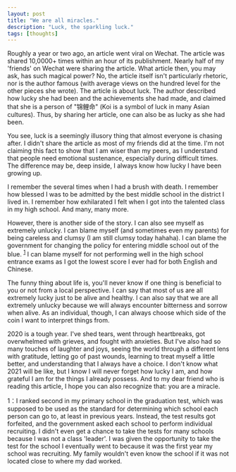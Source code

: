 ```yaml
---
layout: post
title: "We are all miracles."
description: "Luck, the sparkling luck."
tags: [thoughts]
---
```


Roughly a year or two ago, an article went viral on Wechat. The article was shared 10,0000+ times within an hour of its publishment. Nearly half of my 'friends' on Wechat were sharing the article. What article then, you may ask, has such magical power? No, the article itself isn't particularly rhetoric, nor is the author famous (with average views on the hundred level for the other pieces she wrote). The article is about luck. The author described how lucky she had been and the achievements she had made, and claimed that she is a person of "锦鲤命" (Koi is a symbol of luck in many Asian cultures). Thus, by sharing her article, one can also be as lucky as she had been.

You see, luck is a seemingly illusory thing that almost everyone is chasing after. I didn't share the article as most of my friends did at the time. I'm not claiming this fact to show that I am wiser than my peers, as I understand that people need emotional sustenance, especially during difficult times. The difference may be, deep inside, I always know how lucky I have been growing up.

I remember the several times when I had a brush with death. I remember how blessed I was to be admitted by the best middle school in the district I lived in. I remember how exhilarated I felt when I got into the talented class in my high school. And many, many more. 

However, there is another side of the story. I can also see myself as extremely unlucky. I can blame myself (and sometimes even my parents) for being careless and clumsy (I am still clumsy today hahaha). I can blame the government for changing the policy for entering middle school out of the blue. <sup>[1](#footnote1)</sup> I can blame myself for not performing well in the high school entrance exams as I got the lowest score I ever had for both English and Chinese.

The funny thing about life is, you'll never know if one thing is beneficial to you or not from a local perspective. I can say that most of us are all extremely lucky just to be alive and healthy. I can also say that we are all extremely unlucky because we will always encounter bitterness and sorrow when alive. As an individual, though, I can always choose which side of the coin I want to interpret things from.

2020 is a tough year. I've shed tears, went through heartbreaks, got overwhelmed with grieves, and fought with anxieties. But I've also had so many touches of laughter and joys, seeing the world through a different lens with gratitude, letting go of past wounds, learning to treat myself a little better, and understanding that I always have a choice. I don't know what 2021 will be like, but I know I will never forget how lucky I am, and how grateful I am for the things I already possess. And to my dear friend who is reading this article, I hope you can also recognize that: you are a miracle. 

<a name="footnote1">1</a>：I ranked second in my primary school in the graduation test, which was supposed to be used as the standard for determining which school each person can go to, at least in previous years. Instead, the test results got forfeited, and the government asked each school to perform individual recruiting. I didn't even get a chance to take the tests for many schools because I was not a class 'leader'. I was given the opportunity to take the test for the school I eventually went to because it was the first year my school was recruiting. My family wouldn't even know the school if it was not located close to where my dad worked.